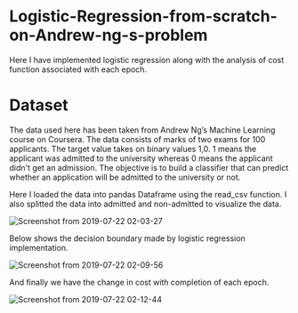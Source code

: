 # Logistic-Regression-from-scratch-on-Andrew-ng-s-problem
Here I have implemented logistic regression along with the analysis of cost function associated with each epoch.

# Dataset
The data used here has been taken from Andrew Ng’s Machine Learning course on Coursera. The data consists of marks of two exams for 100 applicants. The target value takes on binary values 1,0. 1 means the applicant was admitted to the university whereas 0 means the applicant didn't get an admission. The objective is to build a classifier that can predict whether an application will be admitted to the university or not.

Here I loaded the data into pandas Dataframe using the read_csv function. I also splitted the data into admitted and non-admitted to visualize the data.

![Screenshot from 2019-07-22 02-03-27](https://user-images.githubusercontent.com/31368133/61596747-148c0980-ac25-11e9-8cb2-15332fd5c7dd.png)

Below shows the decision boundary made by logistic regression implementation.

![Screenshot from 2019-07-22 02-09-56](https://user-images.githubusercontent.com/31368133/61596819-dfcc8200-ac25-11e9-84cb-9dfd8652a956.png)

And finally we have the change in cost with completion of each epoch.

![Screenshot from 2019-07-22 02-12-44](https://user-images.githubusercontent.com/31368133/61596845-3df96500-ac26-11e9-94a2-a3bb29b4b22a.png)
